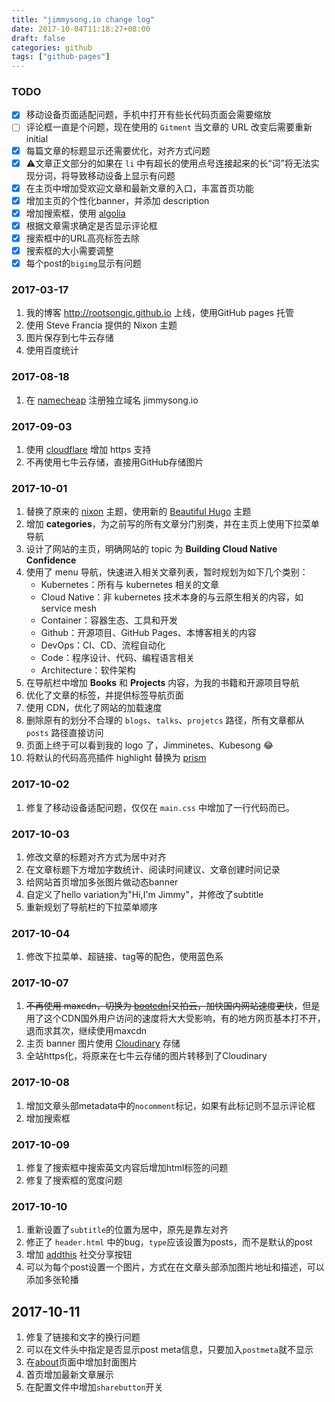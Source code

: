 ```yaml
---
title: "jimmysong.io change log"
date: 2017-10-04T11:18:27+08:00
draft: false
categories: github
tags: ["github-pages"]
---
```


### TODO

- [x] 移动设备页面适配问题，手机中打开有些长代码页面会需要缩放
- [ ] 评论框一直是个问题，现在使用的 `Gitment` 当文章的 URL 改变后需要重新 initial
- [x] 每篇文章的标题显示还需要优化，对齐方式问题
- [x] ⚠️文章正文部分的如果在 `li` 中有超长的使用点号连接起来的长“词”将无法实现分词，将导致移动设备上显示有问题
- [x] 在主页中增加受欢迎文章和最新文章的入口，丰富首页功能
- [x] 增加主页的个性化banner，并添加 description
- [x] 增加搜索框，使用 [algolia](https://www.algolia.com/doc/tutorials/search-ui/instant-search/build-an-instant-search-results-page/instantsearchjs/)
- [x] 根据文章需求确定是否显示评论框
- [x] 搜索框中的URL高亮标签去除
- [x] 搜索框的大小需要调整
- [x] 每个post的`bigimg`显示有问题

### 2017-03-17

1. 我的博客 http://rootsongjc.github.io 上线，使用GitHub pages 托管
2. 使用 Steve Francia 提供的 Nixon 主题
3. 图片保存到七牛云存储
4. 使用百度统计

### 2017-08-18

1. 在 [namecheap](https://namecheap.com) 注册独立域名 jimmysong.io

### 2017-09-03

1. 使用 [cloudflare](https://www.cloudflare.com/) 增加 https 支持
2. 不再使用七牛云存储，直接用GitHub存储图片

### 2017-10-01

1. 替换了原来的 [nixon](https://themes.gohugo.io/nixon/) 主题，使用新的 [Beautiful Hugo](https://themes.gohugo.io/beautifulhugo/) 主题
2. 增加 **categories**，为之前写的所有文章分门别类，并在主页上使用下拉菜单导航
3. 设计了网站的主页，明确网站的 topic 为 **Building Cloud Native Confidence**
4. 使用了 menu 导航，快速进入相关文章列表，暂时规划为如下几个类别：
   - Kubernetes：所有与 kubernetes 相关的文章
   - Cloud Native：非 kubernetes 技术本身的与云原生相关的内容，如 service mesh
   - Container：容器生态、工具和开发
   - Github：开源项目、GitHub Pages、本博客相关的内容
   - DevOps：CI、CD、流程自动化
   - Code：程序设计、代码、编程语言相关
   - Architecture：软件架构
5. 在导航栏中增加 **Books** 和 **Projects** 内容，为我的书籍和开源项目导航
6. 优化了文章的标签，并提供标签导航页面
7. 使用 CDN，优化了网站的加载速度
8. 删除原有的划分不合理的 `blogs`、`talks`、`projetcs` 路径，所有文章都从 `posts` 路径直接访问
9. 页面上终于可以看到我的 logo 了，Jimminetes、Kubesong 😂
10. 将默认的代码高亮插件 highlight 替换为 [prism](http://prismjs.com/download.html)

### 2017-10-02

1. 修复了移动设备适配问题，仅仅在 `main.css` 中增加了一行代码而已。

### 2017-10-03

1. 修改文章的标题对齐方式为居中对齐
2. 在文章标题下方增加字数统计、阅读时间建议、文章创建时间记录
3. 给网站首页增加多张图片做动态banner
4. 自定义了hello variation为"Hi,I'm Jimmy"，并修改了subtitle
5. 重新规划了导航栏的下拉菜单顺序

### 2017-10-04

1. 修改下拉菜单、超链接、tag等的配色，使用蓝色系

### 2017-10-07

1. ~~不再使用 maxcdn，切换为 [bootcdn](http://www.bootcdn.cn/)|又拍云，加快国内网站速度更快~~，但是用了这个CDN国外用户访问的速度将大大受影响，有的地方网页基本打不开，退而求其次，继续使用maxcdn
2. 主页 banner 图片使用 [Cloudinary](https://cloudinary.com/) 存储
3. 全站https化，将原来在七牛云存储的图片转移到了Cloudinary

### 2017-10-08

1. 增加文章头部metadata中的`nocomment`标记，如果有此标记则不显示评论框
2. 增加搜索框

### 2017-10-09

1. 修复了搜索框中搜索英文内容后增加html标签的问题
2. 修复了搜索框的宽度问题

### 2017-10-10

1. 重新设置了`subtitle`的位置为居中，原先是靠左对齐
2. 修正了 `header.html` 中的bug，`type`应该设置为posts，而不是默认的post
3. 增加 [addthis](https://www.addthis.com/) 社交分享按钮
4. 可以为每个post设置一个图片，方式在在文章头部添加图片地址和描述，可以添加多张轮播

## 2017-10-11

1. 修复了链接和文字的换行问题
2. 可以在文件头中指定是否显示post meta信息，只要加入`postmeta`就不显示
3. 在[about](https://jimmysong.io/about)页面中增加封面图片
4. 首页增加最新文章展示
5. 在配置文件中增加`sharebutton`开关
